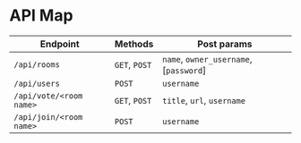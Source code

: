 # API Map

| Endpoint | Methods | Post params
--- | --- | ---
| `/api/rooms` | `GET`, `POST` | `name`, `owner_username`, [`password`]
| `/api/users` | `POST` | `username`
| `/api/vote/<room name>` | `GET`, `POST` | `title`, `url`, `username`
| `/api/join/<room name>` | `POST` | `username`
